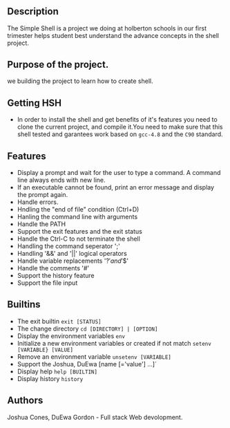 # <simple shell>

## Description
The Simple Shell is a project we doing at holberton schools in our first trimester helps student best understand the advance concepts in the shell project.

## Purpose of the project.
we building the project to learn how to create shell.

## Getting HSH
* In order to install the shell and get benefits of it's features you need to clone the current project, and compile it.You need to make sure that this shell tested and garantees work based on `gcc-4.8` and the `C90` standard.

## Features
* Display a prompt and wait for the user to type a command. A command line always ends with new line.
* If an executable cannot be found, print an error message and display the prompt again.
* Handle errors.
* Hndling the "end of file" condition (Ctrl+D)
* Hanling the command line with arguments
* Handle the PATH
* Support the exit features and the exit status
* Handle the Ctrl-C to not terminate the shell
* Handling the command seperator ';'
* Handling '&&' and '||' logical operators
* Handle variable replacements '$?' and '$$'
* Handle the comments '#'
* Support the history feature
* Support the file input

## Builtins
* The exit builtin `exit [STATUS]`
* The change directory `cd [DIRECTORY] | [OPTION]`
* Display the environment variables `env`
* Initialize a new environment variables or created if not match `setenv [VARIABLE} [VALUE]`
* Remove an environment variable `unsetenv [VARIABLE]`
* Support the Joshua, DuEwa [name [='value'] ...]`
* Display help `help [BUILTIN]`
* Display history `history`


## Authors
Joshua Cones, DuEwa Gordon - Full stack Web devolopment.
